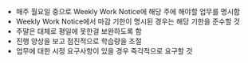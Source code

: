 * 매주 월요일 중으로 Weekly Work Notice에 해당 주에 해야할 업무를 명시함
* Weekly Work Notice에서 마감 기한이 명시된 경우는 해당 기한을 준수할 것
* 주말은 대체로 평일에 못한걸 보완하도록 함
* 진행 양상을 보고 점진적으로 학습량을 조절
* 업무에 대한 시정 요구사항이 있을 경우 즉각적으로 요구할 것
